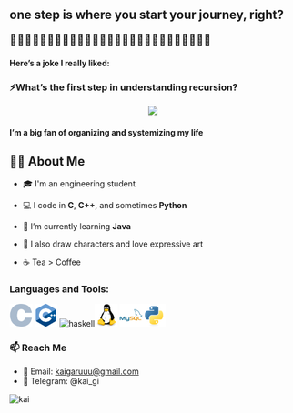 ##
## one step is where you start your journey, right?


<p style="white-space: nowrap; font-size: 20px;">
  💙💙💙💙💙💙💙💙💙💙💙💙💙💙💙💙💙💙💙💙💙💙💙💙💙💙💙
</p>
<h4>Here’s a joke I really liked:</h4>
<h3>⚡What’s the first step in understanding recursion?</h3>

<div align="center">
  <img height="330" src="https://media0.giphy.com/media/v1.Y2lkPTc5MGI3NjExbTJ1enUyMGJ1MWJ0NmRwYWg4a255bmd1eDE2MHIyOGIxeXozcDJnOSZlcD12MV9pbnRlcm5hbF9naWZfYnlfaWQmY3Q9cw/JmPabUqU22FAbQYkzN/giphy.gif"/>
</div>

<!--<h1 align="center">Heeeeey</h1>-->
<h4>I’m a big fan of organizing and systemizing my life</h4>

## 🧑‍💻 About Me

- 🎓 I'm an engineering student

- 💻 I code in **C**, **C++**, and sometimes **Python**

- 🌱 I’m currently learning **Java**

- 🎨 I also draw characters and love expressive art

- ☕ Tea > Coffee


<p align="left">
</p>

<h3 align="left">Languages and Tools:</h3>
<p align="left"> <img src="https://raw.githubusercontent.com/devicons/devicon/master/icons/c/c-original.svg" alt="c" width="40" height="40"/> <img src="https://raw.githubusercontent.com/devicons/devicon/master/icons/cplusplus/cplusplus-original.svg" alt="cplusplus" width="40" height="40"/> <img src="https://upload.wikimedia.org/wikipedia/commons/1/1c/Haskell-Logo.svg" alt="haskell" width="40" height="40"/><img src="https://raw.githubusercontent.com/devicons/devicon/master/icons/linux/linux-original.svg" alt="linux" width="40" height="40"/> <img src="https://raw.githubusercontent.com/devicons/devicon/master/icons/mysql/mysql-original-wordmark.svg" alt="mysql" width="40" height="40"/><img src="https://raw.githubusercontent.com/devicons/devicon/master/icons/python/python-original.svg" alt="python" width="40" height="40"/>  </p>

### 📫 Reach Me

- 📧 Email: kaigaruuu@gmail.com
- 📌 Telegram: @kai_gi
<p><img align="center" src="https://github-readme-stats.vercel.app/api/top-langs?username=kai&show_icons=true&locale=en&layout=compact" alt="kai" /></p>
